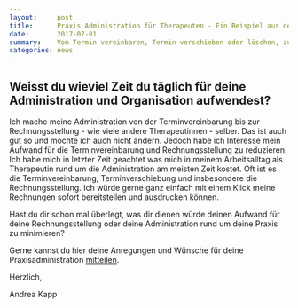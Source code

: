 ```yaml
---
layout:     post
title:      Praxis Administration für Therapeuten - Ein Beispiel aus dem Arbeitsalltag
date:       2017-07-01
summary:    Vom Termin vereinbaren, Termin verschieben oder löschen, zum Kunden erfassen und Rechnung erstellen
categories: news
---
```



## Weisst du wieviel Zeit du täglich für deine Administration und Organisation aufwendest?

Ich mache meine Administration von der Terminvereinbarung bis zur Rechnungsstellung - wie viele andere Therapeutinnen - selber. Das ist auch gut so und möchte ich auch nicht ändern. 
Jedoch habe ich Interesse mein Aufwand für die Terminvereinbarung und Rechnungsstellung zu reduzieren. 
Ich habe mich in letzter Zeit geachtet was mich in meinem Arbeitsalltag als Therapeutin rund um die Administration am meisten Zeit kostet.
Oft ist es die Terminvereinbarung, Terminverschiebung und insbesondere die Rechnungsstellung. 
Ich würde gerne ganz einfach mit einem Klick meine Rechnungen sofort bereitstellen und ausdrucken können. 

Hast du dir schon mal überlegt, was dir dienen würde deinen Aufwand für deine Rechnungsstellung oder deine Administration rund um deine Praxis zu minimieren?

Gerne kannst du hier deine Anregungen und Wünsche für deine Praxisadministration [mitteilen](/#kontakt).

Herzlich, 

Andrea Kapp